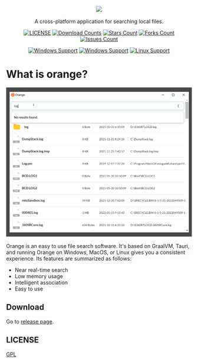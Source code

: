 <div align="center">
<img height=150 src="https://github.com/naaive/orange/blob/master/ui/src-tauri/icons/icon.png" />
</div>

<p align="center"><span>A cross-platform application for searching local files.</span></p>



<div align="center">

[![LICENSE](https://img.shields.io/badge/license-gpl-green?style=flat)](https://github.com/naaive/orange/blob/master/LICENSE)
[![Download Counts](https://img.shields.io/github/downloads/naaive/orange/total?style=flat)](https://github.com/naaive/orange/releases)
[![Stars Count](https://img.shields.io/github/stars/naaive/orange?style=flat)](https://github.com/naaive/orange/stargazers) [![Forks Count](https://img.shields.io/github/forks/naaive/orange.svg?style=flat)](https://github.com/naaive/orange/network/members) 
[![Issues Count](https://img.shields.io/github/issues/naaive/orange.svg?style=flat)](https://github.com/naaive/orange/issues)

[![Windows Support](https://img.shields.io/badge/Windows-0078D6?style=flat&logo=windows&logoColor=white)](https://github.com/naaive/orange/releases)
[![Windows Support](https://img.shields.io/badge/MACOS-adb8c5?style=flat&logo=macos&logoColor=white)](https://github.com/naaive/orange/releases)
[![Linux Support](https://img.shields.io/badge/linux-1793D1?style=flat&logo=linux&logoColor=white)](https://github.com/naaive/orange/releases)
</div>

# What is orange?

![Demo](screenshot/orange.gif)

Orange is an easy to use file search software. It's based on GraalVM, Tauri, and running Orange on Windows, MacOS, or Linux gives you a consistent experience. Its features are summarized as follows:


- Near real-time search
- Low memory usage
- Intelligent association
- Easy to use



## Download

Go to [release page](https://github.com/naaive/orange/releases). 


## LICENSE

[GPL](https://github.com/naaive/orange/blob/master/LICENSE)



